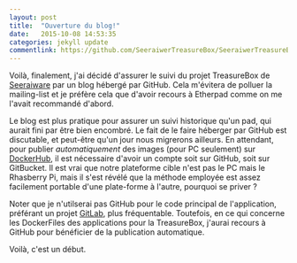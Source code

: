```yaml
---
layout: post
title:  "Ouverture du blog!"
date:   2015-10-08 14:53:35
categories: jekyll update
commentlink: https://github.com/SeeraiwerTreasureBox/SeeraiwerTreasureBox.github.io/issues/1
---
```

Voilà, finalement, j'ai décidé d'assurer le suivi du projet TreasureBox de [Seeraiware](http://seeraiwer.org) par un blog hébergé par GitHub. Cela m'évitera de polluer la mailing-list et je préfère cela que d'avoir recours à Etherpad comme on me l'avait recommandé d'abord.

Le blog est plus pratique pour assurer un suivi historique qu'un pad, qui aurait fini par être bien encombré. Le fait de le faire héberger par GitHub est discutable, et peut-être qu'un jour nous migrerons ailleurs. En attendant, pour publier _automatiquement_ des images (pour PC seulement) sur [DockerHub](https://hub.docker.com), il est nécessaire d'avoir un compte soit sur GitHub, soit sur GitBucket. Il est vrai que notre plateforme cible n'est pas le PC mais le Rhasberry Pi, mais il s'est révélé que la méthode employée est assez facilement portable d'une plate-forme à l'autre, pourquoi se priver ?

Noter que je n'utilserai pas GitHub pour le code principal de l'application, préférant un projet [GitLab](https://gitlab.com/brokenclock/treasurebox-admin), plus fréquentable. Toutefois, en ce qui concerne les DockerFiles des applications pour la TreasureBox, j'aurai recours à GitHub pour bénéficier de la publication automatique.

Voilà, c'est un début.
